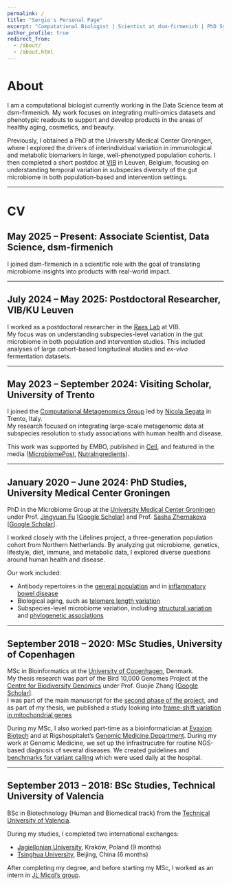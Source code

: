 ```yaml
---
permalink: /
title: "Sergio's Personal Page"
excerpt: "Computational Biologist | Scientist at dsm-firmenich | PhD Systems Medicine"
author_profile: true
redirect_from: 
  - /about/
  - /about.html
---
```


# About

I am a computational biologist currently working in the Data Science team at dsm-firmenich. My work focuses on integrating multi-omics datasets and phenotypic readouts to support and develop products in the areas of healthy aging, cosmetics, and beauty.  

Previously, I obtained a PhD at the University Medical Center Groningen, where I explored the drivers of interindividual variation in immunological and metabolic biomarkers in large, well-phenotyped population cohorts. I then completed a short postdoc at [VIB](https://cfm.sites.vib.be/en) in Leuven, Belgium, focusing on understanding temporal variation in subspecies diversity of the gut microbiome in both population-based and intervention settings.

---

# CV

## May 2025 – Present: Associate Scientist, Data Science, dsm-firmenich
I joined dsm-firmenich in a scientific role with the goal of translating microbiome insights into products with real-world impact.

---

## July 2024 – May 2025: Postdoctoral Researcher, VIB/KU Leuven
I worked as a postdoctoral researcher in the [Raes Lab](https://raeslab.sites.vib.be/en) at VIB.  
My focus was on understanding subspecies-level variation in the gut microbiome in both population and intervention studies. This included analyses of large cohort-based longitudinal studies and *ex-vivo* fermentation datasets.

---

## May 2023 – September 2024: Visiting Scholar, University of Trento
I joined the [Computational Metagenomics Group](http://segatalab.cibio.unitn.it/) led by [Nicola Segata](https://scholar.google.com/citations?user=ZXjO-Q4AAAAJ) in Trento, Italy.  
My research focused on integrating large-scale metagenomic data at subspecies resolution to study associations with human health and disease.  

This work was supported by EMBO, published in [Cell](https://www.cell.com/cell/fulltext/S0092-8674(25)00416-7), and featured in the media ([MicrobiomePost](https://microbiomepost.com/tiny-differences-in-gut-bacteria-may-influence-health-and-disease/), [NutraIngredients](https://www.nutraingredients.com/Article/2025/05/13/gut-microbiome-study-uncovers-strain-level-geographic-differences-and-disease-links/)).

---

## January 2020 – June 2024: PhD Studies, University Medical Center Groningen
PhD in the Microbiome Group at the [University Medical Center Groningen](https://www.umcg.nl) under Prof. [Jingyuan Fu](https://www.rug.nl/research/genetics/staff/jingyuan-fu) [[Google Scholar](https://scholar.google.nl/citations?user=7OHBkYMAAAAJ&hl=en)] and Prof. [Sasha Zhernakova](https://www.rug.nl/research/genetics/staff/alexandra-(sasha)-zhernakova) [[Google Scholar](https://scholar.google.com/citations?user=lrt2jA8AAAAJ&hl=en)].  

I worked closely with the Lifelines project, a three-generation population cohort from Northern Netherlands. By analyzing gut microbiome, genetics, lifestyle, diet, immune, and metabolic data, I explored diverse questions around human health and disease.  

Our work included:  
- Antibody repertoires in the [general population](https://www.cell.com/immunity/fulltext/S1074-7613(23)00171-1) and in [inflammatory bowel disease](https://www.cell.com/immunity/fulltext/S1074-7613(23)00185-1?uuid=uuid%3A656c1b70-dec5-4cc2-9cd1-7f70228b4392)  
- Biological aging, such as [telomere length variation](https://www.nature.com/articles/s42003-022-03521-7)  
- Subspecies-level microbiome variation, including [structural variation](https://www.nature.com/articles/s41586-023-06893-w) and [phylogenetic associations](https://www.cell.com/cell/fulltext/S0092-8674(25)00416-7)

---

## September 2018 – 2020: MSc Studies, University of Copenhagen
MSc in Bioinformatics at the [University of Copenhagen](https://www.ku.dk/english/), Denmark.  
My thesis research was part of the Bird 10,000 Genomes Project at the [Centre for Biodiversity Genomics](http://zhanggjlab.org) under Prof. Guojie Zhang [[Google Scholar](https://scholar.google.com/citations?user=hcIDquMAAAAJ&hl=en)].  
I was part of the main manuscript for the [second phase of the project](https://www.nature.com/articles/s41586-020-2873-9), and as part of my thesis, we published a study looking into [frame-shift variation in mitochondrial genes](https://academic.oup.com/gigascience/article/10/1/giaa161/6104268)

During my MSc, I also worked part-time as a bioinformatician at [Evaxion Biotech](https://www.evaxion-biotech.com) and at Rigshospitalet’s [Genomic Medicine Department](https://www.rigshospitalet.dk/afdelinger-og-klinikker/diagnostisk/genomisk-medicin/Sider/default.aspx). During my work at Genomic Medicine, we set up the infrastrucutre for routine NGS-based diagnosis of several diseases. We created guidelines and [benchmarks for variant calling](https://www.mdpi.com/2072-6694/13/24/6283) which were used daily at the hospital.

---

## September 2013 – 2018: BSc Studies, Technical University of Valencia
BSc in Biotechnology (Human and Biomedical track) from the [Technical University of Valencia](http://www.upv.es).  

During my studies, I completed two international exchanges:  
- [Jagiellonian University](https://en.uj.edu.pl/en_GB/start), Kraków, Poland (9 months)  
- [Tsinghua University](https://www.tsinghua.edu.cn/en/), Beijing, China (6 months)  

After completing my degree, and before starting my MSc, I worked as an intern in [JL Micol’s group](https://genetics.edu.umh.es).
